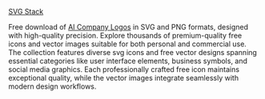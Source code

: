 <a href="https://svgstack.com" />SVG Stack</a>

<p>Free download of <a href="https://svgstack.com/collections/ai-logos-collection">AI Company Logos</a> in SVG and PNG formats, designed with high-quality precision. Explore thousands of premium-quality free icons and vector images suitable for both personal and commercial use. The collection features diverse svg icons and free vector designs spanning essential categories like user interface elements, business symbols, and social media graphics. Each professionally crafted free icon maintains exceptional quality, while the vector images integrate seamlessly with modern design workflows.</p>
